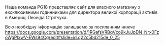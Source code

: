 Наша команда PG18 представляє сайт для власного магазину з ексклюзивними
годинниками для директора великої корпорації активів в Америці Леоніда
Стрітчука.

Всю необхідну інформацію залишаємо за посиланням нижче
https://docs.google.com/presentation/d/1RGafsVRBqVxo9kJuJpDN_Nrx0FzoWgPlxwV-EWs94Cg/edit#slide=id.g22c5bd215de_0_25

